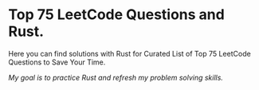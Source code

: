 ﻿# Top 75 LeetCode Questions and Rust.
Here you can find solutions with Rust for Curated List of Top 75 LeetCode Questions to Save Your Time.

*My goal is to practice Rust and refresh my problem solving skills.*